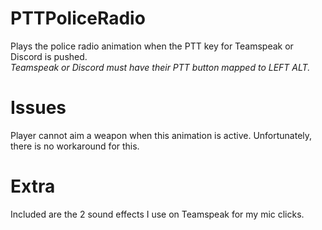 # PTTPoliceRadio
Plays the police radio animation when the PTT key for Teamspeak or Discord is pushed.
<br>
*Teamspeak or Discord must have their PTT button mapped to LEFT ALT.*
<br>
# Issues
Player cannot aim a weapon when this animation is active. Unfortunately, there is no workaround for this.
# Extra
Included are the 2 sound effects I use on Teamspeak for my mic clicks.
